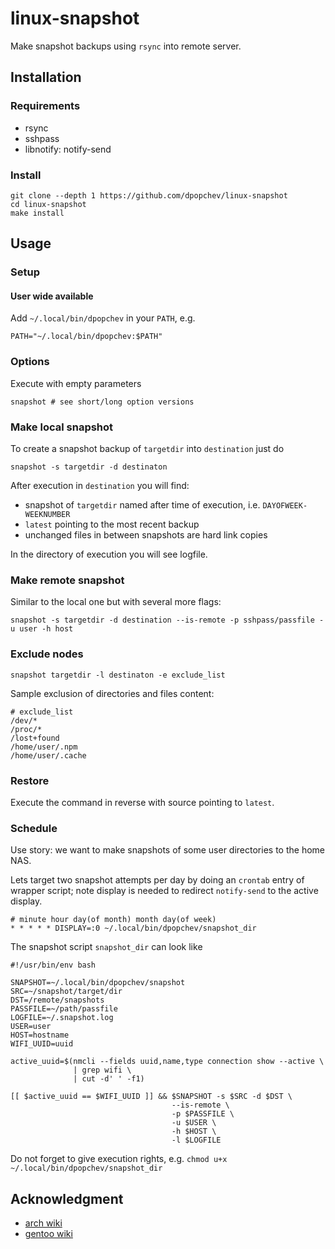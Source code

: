 # linux-snapshot

Make snapshot backups using `rsync` into remote server.

## Installation

### Requirements

- rsync
- sshpass
- libnotify: notify-send

### Install

```
git clone --depth 1 https://github.com/dpopchev/linux-snapshot
cd linux-snapshot
make install
```

## Usage

### Setup

#### User wide available

Add `~/.local/bin/dpopchev` in your `PATH`, e.g.

```
PATH="~/.local/bin/dpopchev:$PATH"
```

### Options

Execute with empty parameters

```
snapshot # see short/long option versions
```

### Make local snapshot

To create a snapshot backup of `targetdir` into `destination` just do

```
snapshot -s targetdir -d destinaton
```

After execution in `destination` you will find:

- snapshot of `targetdir` named after time of execution, i.e. `DAYOFWEEK-WEEKNUMBER`
- `latest` pointing to the most recent backup
- unchanged files in between snapshots are hard link copies

In the directory of execution you will see logfile.

### Make remote snapshot

Similar to the local one but with several more flags:

```
snapshot -s targetdir -d destination --is-remote -p sshpass/passfile -u user -h host
```

### Exclude nodes

```
snapshot targetdir -l destinaton -e exclude_list
```

Sample exclusion of directories and files content:

```
# exclude_list
/dev/*
/proc/*
/lost+found
/home/user/.npm
/home/user/.cache
```

### Restore

Execute the command in reverse with source pointing to `latest`.

### Schedule

Use story: we want to make snapshots of some user directories to the home NAS.

Lets target two snapshot attempts per day by doing an `crontab` entry of wrapper
script; note display is needed to redirect `notify-send` to the active display.

```
# minute hour day(of month) month day(of week)
* * * * * DISPLAY=:0 ~/.local/bin/dpopchev/snapshot_dir
```

The snapshot script `snapshot_dir` can look like

```
#!/usr/bin/env bash

SNAPSHOT=~/.local/bin/dpopchev/snapshot
SRC=~/snapshot/target/dir
DST=/remote/snapshots
PASSFILE=~/path/passfile
LOGFILE=~/.snapshot.log
USER=user
HOST=hostname
WIFI_UUID=uuid

active_uuid=$(nmcli --fields uuid,name,type connection show --active \
              | grep wifi \
              | cut -d' ' -f1)

[[ $active_uuid == $WIFI_UUID ]] && $SNAPSHOT -s $SRC -d $DST \
                                    --is-remote \
                                    -p $PASSFILE \
                                    -u $USER \
                                    -h $HOST \
                                    -l $LOGFILE
```

Do not forget to give execution rights, e.g. `chmod u+x ~/.local/bin/dpopchev/snapshot_dir`

## Acknowledgment

- [arch wiki](https://wiki.archlinux.org/title/rsync)
- [gentoo wiki](https://wiki.gentoo.org/wiki/Rsync)
